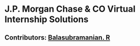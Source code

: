 # J.P. Morgan Chase & CO Virtual Internship Solutions

## Contributors: [Balasubramanian. R](https://github.com/Cyberkid2311)
